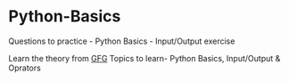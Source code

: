 # Python-Basics
Questions to practice - Python Basics - Input/Output exercise

Learn the theory from [GFG](https://www.geeksforgeeks.org/python-programming-language/)
Topics to learn- Python Basics, Input/Output & Oprators
